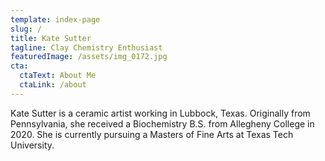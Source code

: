 ```yaml
---
template: index-page
slug: /
title: Kate Sutter
tagline: Clay Chemistry Enthusiast
featuredImage: /assets/img_0172.jpg
cta:
  ctaText: About Me
  ctaLink: /about
---
```

Kate Sutter is a ceramic artist working in Lubbock, Texas. Originally from Pennsylvania, she received a Biochemistry B.S. from Allegheny College in 2020. She is currently pursuing a Masters of Fine Arts at Texas Tech University.